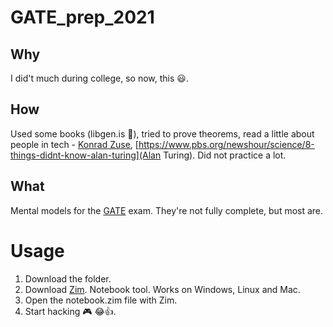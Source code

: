 # GATE_prep_2021

## Why
I did't much during college, so now, this 😃️.

## How
Used some books (libgen.is 👀️), tried to prove theorems, read a little about people in tech - [Konrad Zuse](https://en.wikipedia.org/wiki/Konrad_Zuse), [https://www.pbs.org/newshour/science/8-things-didnt-know-alan-turing](Alan Turing). Did not practice a lot.

## What
Mental models for the [GATE](https://en.wikipedia.org/wiki/Graduate_Aptitude_Test_in_Engineering) exam.
They're not fully complete, but most are.

# Usage
1. Download the folder. 
2. Download [Zim](https://zim-wiki.org/). Notebook tool. Works on Windows, Linux and Mac.
3. Open the notebook.zim file with Zim.
4. Start hacking 🎮️ 😂️👍️.
